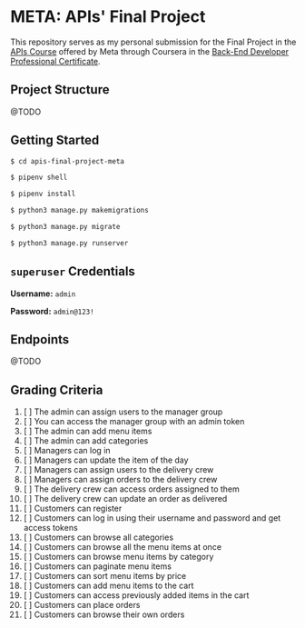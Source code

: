# META: APIs' Final Project

This repository serves as my personal submission for the Final Project in the [APIs Course](https://www.coursera.org/learn/apis?specialization=meta-back-end-developer) offered by Meta through Coursera in the [Back-End Developer Professional Certificate](https://www.coursera.org/professional-certificates/meta-back-end-developer).





## Project Structure

@TODO





## Getting Started

```bash
$ cd apis-final-project-meta

$ pipenv shell

$ pipenv install

$ python3 manage.py makemigrations 

$ python3 manage.py migrate

$ python3 manage.py runserver
```





## `superuser` Credentials

**Username:** `admin`

**Password:** `admin@123!`





## Endpoints

@TODO




## Grading Criteria

1. [ ] The admin can assign users to the manager group
2. [ ] You can access the manager group with an admin token
3. [ ] The admin can add menu items 
4. [ ] The admin can add categories
5. [ ] Managers can log in 
6. [ ] Managers can update the item of the day
7. [ ] Managers can assign users to the delivery crew
8. [ ] Managers can assign orders to the delivery crew
9. [ ] The delivery crew can access orders assigned to them
10. [ ] The delivery crew can update an order as delivered
11. [ ] Customers can register
12. [ ] Customers can log in using their username and password and get access tokens
13. [ ] Customers can browse all categories 
14. [ ] Customers can browse all the menu items at once
15. [ ] Customers can browse menu items by category
16. [ ] Customers can paginate menu items
17. [ ] Customers can sort menu items by price
18. [ ] Customers can add menu items to the cart
19. [ ] Customers can access previously added items in the cart
20. [ ] Customers can place orders
21. [ ] Customers can browse their own orders